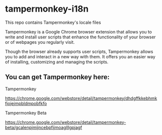 # tampermonkey-i18n

This repo contains Tampermonkey's locale files

Tampermonkey is a Google Chrome browser extension that allows you to write and install user scripts that enhance the functionality of your browser or of webpages you regularly visit. 

Though the browser already supports user scripts, Tampermonkey allows you to add and interact in a new way with them. It offers you an easier way of installing, customizing and managing the scripts.


## You can get Tampermonkey here:

Tampermonkey

https://chrome.google.com/webstore/detail/tampermonkey/dhdgffkkebhmkfjojejmpbldmpobfkfo

Tampermonkey Beta

https://chrome.google.com/webstore/detail/tampermonkey-beta/gcalenpjmijncebpfijmoaglllgpjagf
